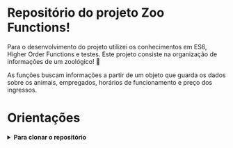 # Repositório do projeto Zoo Functions! 

  Para o desenvolvimento do projeto utilizei os conhecimentos em ES6, Higher Order Functions e testes. Este projeto consiste na organização de informações de um zoológico! 🐘
  
  As funções buscam informações a partir de um objeto que guarda os dados sobre os animais, empregados, horários de funcionamento e preço dos ingressos.

# Orientações

<details>
  <summary><strong>Para clonar o repositório</strong></summary><br />

1. Clone o repositório

  - `git clone git@github.com:renanmarquesgarcia/zoo-functions.git`.
  - Entre na pasta do repositório que você acabou de clonar:
    - `cd zoo-functions`
  - Crie a sua branch:
    - Exemplo: `git checkout -b joaozinho-zoo-functions`

2. Instale as dependências:

  - Para isso, use o seguinte comando: `npm install`

3. Executando os tests

  - `npm test` (executa todos os testes)
  - `npm test` caminho/para/arquivo (executa apenas os testes presentes no arquivo especificado) 
  - `npm run test:coverage` (verifica a cobertura de testes)